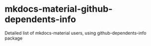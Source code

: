 # mkdocs-material-github-dependents-info
Detailed list of mkdocs-material users, using github-dependents-info package
